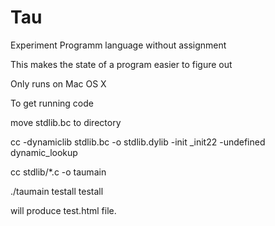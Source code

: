 # Tau
Experiment Programm language without assignment

This makes the state of a program easier to figure out

Only runs on Mac OS X

To get running code

move stdlib.bc to directory

cc -dynamiclib stdlib.bc  -o stdlib.dylib  -init _init22 -undefined dynamic_lookup

cc stdlib/*.c -o taumain

./taumain testall testall 

will produce test.html file. 